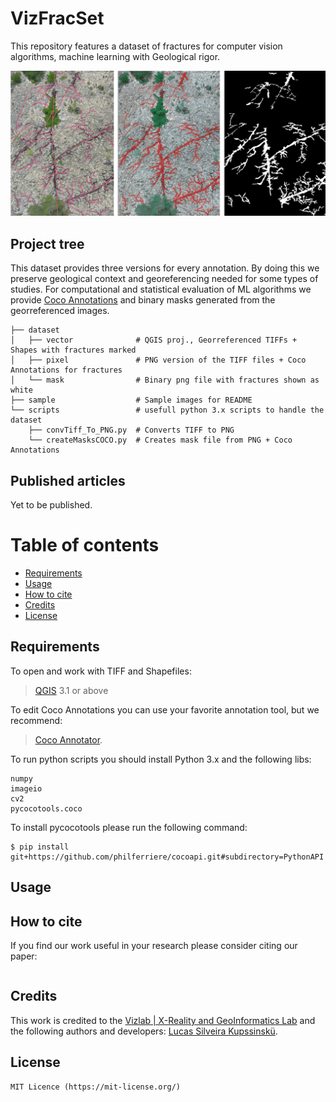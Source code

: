 # VizFracSet 
This repository features a dataset of fractures for computer vision algorithms, machine learning with Geological rigor.

<p align="center">
<img src="https://github.com/lucaskup/VizFracSet/blob/master/sample/all-min.png" width="700" alt="Results"> 
</p>

## Project tree
This dataset provides three versions for every annotation. By doing this we preserve geological context and georeferencing needed for some types of studies.
For computational and statistical evaluation of ML algorithms we provide [Coco Annotations](http://cocodataset.org/#format-data) and binary masks generated from the georreferenced images.


```
├── dataset
│   ├── vector              # QGIS proj., Georreferenced TIFFs + Shapes with fractures marked
│   ├── pixel               # PNG version of the TIFF files + Coco Annotations for fractures 
│   └── mask                # Binary png file with fractures shown as white
├── sample                  # Sample images for README
└── scripts                 # usefull python 3.x scripts to handle the dataset
    ├── convTiff_To_PNG.py  # Converts TIFF to PNG
    └── createMasksCOCO.py  # Creates mask file from PNG + Coco Annotations
```
## Published articles 
Yet to be published.



# Table of contents 

- [Requirements](#requirements) 
- [Usage](#usage) 
- [How to cite](#how-to-cite) 
- [Credits](#credits) 
- [License](#license) 

## Requirements

To open and work with TIFF and Shapefiles:
> [QGIS](https://www.qgis.org) 3.1 or above

To edit Coco Annotations you can use your favorite annotation tool, but we recommend: 
> [Coco Annotator](https://github.com/jsbroks/coco-annotator).

To run python scripts you should install Python 3.x and the following libs:

``` 
numpy
imageio
cv2
pycocotools.coco
``` 
To install pycocotools please run the following command:

```
$ pip install git+https://github.com/philferriere/cocoapi.git#subdirectory=PythonAPI
```

## Usage

## How to cite

If you find our work useful in your research please consider citing our paper: 
```

  ```


## Credits
This work is credited to the [Vizlab | X-Reality and GeoInformatics Lab](http://www.vizlab.unisinos.br/) and the following authors and developers: [Lucas Silveira Kupssinskü](https://www.researchgate.net/profile/Lucas_Kupssinskue).


## License
``` 
MIT Licence (https://mit-license.org/) 
``` 


